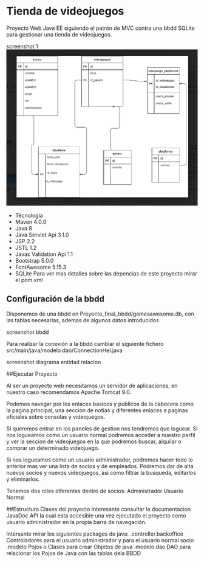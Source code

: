 # Tienda de videojuegos

Proyecto Web Java EE siguiendo el patrón de MVC contra una bbdd SQLite para gestionar una tienda de videojuegos.

screenshot 1
![si no carga la url leemos esto](https://raw.githubusercontent.com/IbonJG/proyecto_final/master/capturas/ScrenshootREADME1.PNG)

- Técnologia
- Maven 4.0.0
- Java 8
- Java Servlet Api 3.1.0
- JSP 2.2
- JSTL 1.2
- Javax Validation Api 1.1
- Bootstrap 5.0.0
- FontAwesome 5.15.3
- SQLite
Para ver mas detalles sobre las depencias de este proyecto mirar el pom.xml

## Configuración de la bbdd
Disponemos de una bbdd en Proyecto_final_bbdd/gamesawesome.db, con las tablas necesarias, ademas de algunos datos introducidos

screenshot bbdd

Para realizar la conexión a la bbdd cambiar el siguiente fichero src/main/java/modelo.dao/ConnectionHel.java

screenshot diagrama entidad relacion


##Ejecutar Proyecto

Al ser un proyecto web necesitamos un servidor de aplicaciones, en nuestro caso recomendamos Apache Tomcat 9.0.

Podemos navegar por los enlaces basicos y publicos de la cabecera como la pagina principal, una seccion de notias y diferentes enlaces a paginas oficiales sobre consolas y videojuegos.

Si queremos entrar en los paneles de gestion nos tendremos que loguear. Si nos logueamos como un usuario normal podremos acceder a nuestro perfil y ver la seccion de videojuegos 
en la que podremos buscar, alquilar o comprar un determinado videojuego.

Si nos logueamos como un usuario administrador, podremos hacer todo lo anterior mas ver una lista de socios y de empleados. Podremos dar de alta nuevos socios y nuevos videojuegos, 
asi como filtrar la busqueda, editarlos y eliminarlos. 

Tenemos dos roles diferentes dentro de socios:
Administrador 
Usuario Normal

##Estructura Clases del proyecto
Interesante consultar la documentacion JavaDoc API la cual esta accesible una vez ejecutado el proyecto como usuario administrador en la propia barra de navegación.

Intersante mirar los siguientes packages de java:
.controller.backoffice Controladores para el usuario administrador y para el usuario normal socio
.modelo Pojos o Clases para crear Objetos de java
.modelo.dao DAO para relacionar los Pojos de Java con las tablas dela BBDD
